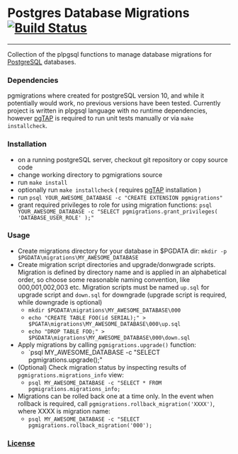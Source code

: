 # Postgres Database Migrations [![Build Status](https://travis-ci.org/rimantas-cernauskas/pgmigrations.svg?branch=master)](https://travis-ci.org/rimantas-cernauskas/pgmigrations)
___
Collection of the plpgsql functions to manage database migrations for [PostgreSQL](https://www.postgresql.org/) databases.

### Dependencies
pgmigrations where created for postgreSQL version 10, and while it potentially would work, no previous versions have been tested.
Currently project is written in plpgsql language with no runtime dependencies, however [pgTAP](https://github.com/theory/pgtap) is required to run unit tests manually or via `make installcheck`.

### Installation
* on a running postgreSQL server, checkout git repository or copy source code
* change working directory to pgmigrations source
* run `make install`
* optionally run `make installcheck` ( requires [pgTAP](https://github.com/theory/pgtap) installation )
* run `psql YOUR_AWESOME_DATABASE -c "CREATE EXTENSION pgmigrations"`
* grant required privileges to role for using migration functions: `psql YOUR_AWESOME_DATABASE -c "SELECT pgmigrations.grant_privileges( 'DATABASE_USER_ROLE' );"`

### Usage

* Create migrations directory for your database in $PGDATA dir: `mkdir -p $PGDATA\migrations\MY_AWESOME_DATABASE`
* Create migration script directories and upgrade/donwgrade scripts. Migration is defined by directory name and is applied in an alphabetical order, so choose some reasonable naming convention, like 000,001,002,003 etc. Migration scripts must be named `up.sql` for upgrade script and `down.sql` for downgrade (upgrade script is required, while downgrade is optional)
  * `mkdir $PGDATA\migrations\MY_AWESOME_DATABASE\000`
  * `echo "CREATE TABLE FOO(id SERIAL);" > $PGATA\migrations\MY_AWESOME_DATABASE\000\up.sql`
  * `echo "DROP TABLE FOO;" > $PGDATA\migrations\MY_AWESOME_DATABASE\000\down.sql`
* Apply migrations by calling `pgmigrations.upgrade()` function:
  * `psql MY_AWESOME_DATABASE -c "SELECT pgmigrations.upgrade();"
* (Optional) Check migration status by inspecting results of `pgmigrations.migrations_info` view:
  * `psql MY_AWESOME_DATABASE -c "SELECT * FROM pgmigrations.migrations_info;`
* Migrations can be rolled back one at a time only. In the event when rollback is required, call `pgmigrations.rollback_migration('XXXX')`, where XXXX is migration name:
  * `psql MY_AWESOME_DATABASE -c "SELECT pgmigrations.rollback_migration('000');`


### [License](https://github.com/rimantas-cernauskas/pgmigrations/blob/master/LICENSE)
